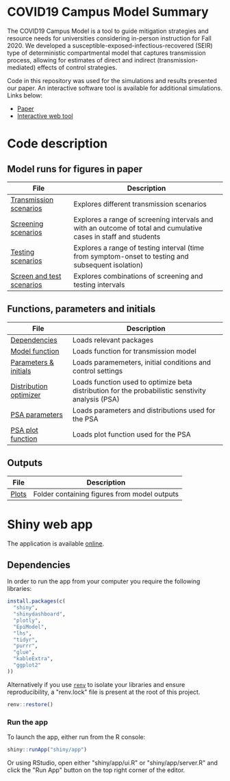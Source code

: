 # COVID19 Campus Model Summary
The COVID19 Campus Model is a tool to guide mitigation strategies and resource needs for universities considering in-person instruction for Fall 2020. We developed a susceptible-exposed-infectious-recovered (SEIR) type of deterministic compartmental model that captures transmission process, allowing for estimates of direct and indirect (transmission-mediated) effects of control strategies. 

Code in this repository was used for the simulations and results presented our paper. An interactive software tool is available for additional simulations. Links below:

* [Paper](https://www.medrxiv.org/content/10.1101/2020.06.23.20138677v2)
* [Interactive web tool](https://epimodel.shinyapps.io/covid-university/)

# Code description
## Model runs for figures in paper

| File                   | Description |
| ---------------------- | ------------- |
| [Transmission scenarios](1_transmission_explore.R)| Explores different transmission scenarios |
| [Screening scenarios](2_screen_explore.R)           |Explores a range of screening intervals and with an outcome of total and cumulative cases in staff and students|
| [Testing scenarios](3_test_explore.R)        |Explores a range of testing interval (time from symptom-onset to testing and subsequent isolation)|
| [Screen and test scenarios](4_testandscreen_explore.R) |Explores combinations of screening and testing intervals |


## Functions, parameters and initials

| File                   | Description |
| ---------------------- | ------------- |
| [Dependencies](99_dependencies.R)           | Loads relevant packages  |
| [Model function](99_model_func.R)        | Loads function for transmission model   |
| [Parameters & initials](99_parm_init_control.R) | Loads paramemeters, initial conditions and control settings  |
| [Distribution optimizer](99_psa_optimizedistr.R)| Loads function used to optimize beta distribution for the probabilistic senstivity analysis (PSA) |
| [PSA parameters](99_psa_parm.R)         | Loads parameters and distributions used for the PSA  |
| [PSA plot function](99_psa_plot.R)      | Loads plot function used for the PSA  |

## Outputs
| File                   | Description |
| ---------------------- | ------------- |
| [Plots](Plots)         | Folder containing figures from model outputs  |


# Shiny web app

The application is available [online](https://epimodel.shinyapps.io/covid-university/).

## Dependencies

In order to run the app from your computer you require the following libraries:

``` R
install.packages(c(
  "shiny",
  "shinydashboard",
  "plotly",
  "EpiModel",
  "lhs",
  "tidyr",
  "purrr",
  "glue",
  "kableExtra",
  "ggplot2"
))
```

Alternatively if you use [`renv`](https://rstudio.github.io/renv/index.html) to isolate your libraries and ensure reproducibility, a "renv.lock" file is present at the root of this project.

``` R
renv::restore()
```

### Run the app

To launch the app, either run from the R console:

``` R
shiny::runApp("shiny/app")
```

Or using RStudio, open either "shiny/app/ui.R" or "shiny/app/server.R" and click the "Run App" button on the top right corner of the editor.


